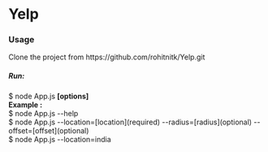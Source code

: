 # Yelp

<h3>Usage</h3>
Clone the project from https://github.com/rohitnitk/Yelp.git
<h5>Run:</h4> 
$ node App.js <b>[options]</b><br>
<b>Example : </b> <br>
$ node App.js --help <br>
$ node App.js --location=[location](required) --radius=[radius](optional) --offset=[offset](optional)<br>
$ node App.js --location=india<br>


